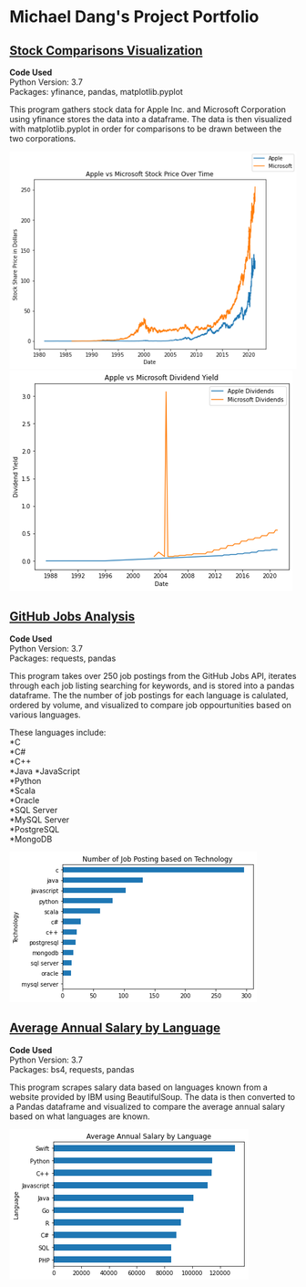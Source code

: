 # Michael Dang's Project Portfolio  

## [Stock Comparisons Visualization](https://github.com/mddang3/Project_Portfolio/blob/c3e1bbc48f82d103f01e832dd0264f7443ee8cb7/Stock%20Tracker.ipynb)  

**Code Used**  
Python Version: 3.7  
Packages: yfinance, pandas, matplotlib.pyplot

This program gathers stock data for Apple Inc. and Microsoft Corporation using yfinance stores the data into a dataframe. The data is then visualized with matplotlib.pyplot in order for comparisons to be drawn between the two corporations.    

![](images/Stock_price.png)  
![](images/Div_yield.png)

## [GitHub Jobs Analysis](https://github.com/mddang3/Project_Portfolio/blob/c3e1bbc48f82d103f01e832dd0264f7443ee8cb7/GithubJobs.ipynb)

**Code Used**  
Python Version: 3.7  
Packages: requests, pandas 

This program takes over 250 job postings from the GitHub Jobs API, iterates through each job listing searching for keywords, and is stored into a pandas dataframe.  The the number of job postings for each language is calulated, ordered by volume, and visualized to compare job oppourtunities based on various languages.  
  
These languages include:  
*C  
*C#  
*C++  
*Java
*JavaScript  
*Python  
*Scala  
*Oracle  
*SQL Server  
*MySQL Server  
*PostgreSQL  
*MongoDB  

![](images/Number_of_jobs.png)
 
## [Average Annual Salary by Language](https://github.com/mddang3/Project_Portfolio/blob/c3e1bbc48f82d103f01e832dd0264f7443ee8cb7/WebScraping.ipynb)  

**Code Used**  
Python Version: 3.7  
Packages: bs4, requests, pandas

This program scrapes salary data based on languages known from a website provided by IBM using BeautifulSoup. The data is then converted to a Pandas dataframe and visualized to compare the average annual salary based on what languages are known.

![](images/Salary_by_language.png)
